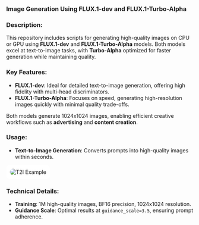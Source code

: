 ### Image Generation Using FLUX.1-dev and FLUX.1-Turbo-Alpha

### Description:
This repository includes scripts for generating high-quality images on CPU or GPU using **FLUX.1-dev** and **FLUX.1-Turbo-Alpha** models. Both models excel at text-to-image tasks, with **Turbo-Alpha** optimized for faster generation while maintaining quality.

### Key Features:
- **FLUX.1-dev**: Ideal for detailed text-to-image generation, offering high fidelity with multi-head discriminators.
- **FLUX.1-Turbo-Alpha**: Focuses on speed, generating high-resolution images quickly with minimal quality trade-offs.
  
Both models generate 1024x1024 images, enabling efficient creative workflows such as **advertising** and **content creation**.

### Usage:
- **Text-to-Image Generation**: Converts prompts into high-quality images within seconds.

<div style="background-color: white; border-radius: 10px; padding: 10px; display: inline-block;">
  <img src="./images/T2I.png" alt="T2I Example" style="border-radius: 10px;">
</div>

### Technical Details:
- **Training**: 1M high-quality images, BF16 precision, 1024x1024 resolution.
- **Guidance Scale**: Optimal results at `guidance_scale=3.5`, ensuring prompt adherence.
